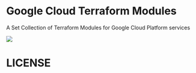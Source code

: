 # Google Cloud Terraform Modules
A Set Collection of Terraform Modules for Google Cloud Platform services

[![](https://img.shields.io/github/languages/code-size/muffat/tf-gcp)](https://github.com/cn-terraform/terraform-aws-ecs-fargate)

# LICENSE